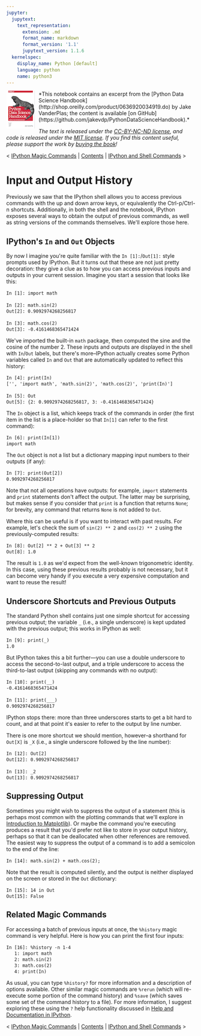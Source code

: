 ```yaml
---
jupyter:
  jupytext:
    text_representation:
      extension: .md
      format_name: markdown
      format_version: '1.1'
      jupytext_version: 1.1.6
  kernelspec:
    display_name: Python [default]
    language: python
    name: python3
---
```


<img align="left" style="padding-right:10px;" src="figures/PDSH-cover-small.png">
*This notebook contains an excerpt from the [Python Data Science Handbook](http://shop.oreilly.com/product/0636920034919.do) by Jake VanderPlas; the content is available [on GitHub](https://github.com/jakevdp/PythonDataScienceHandbook).*

*The text is released under the [CC-BY-NC-ND license](https://creativecommons.org/licenses/by-nc-nd/3.0/us/legalcode), and code is released under the [MIT license](https://opensource.org/licenses/MIT). If you find this content useful, please support the work by [buying the book](http://shop.oreilly.com/product/0636920034919.do)!*


<!--NAVIGATION-->
< [IPython Magic Commands](01.03-Magic-Commands.ipynb) | [Contents](Index.ipynb) | [IPython and Shell Commands](01.05-IPython-And-Shell-Commands.ipynb) >


# Input and Output History

Previously we saw that the IPython shell allows you to access previous commands with the up and down arrow keys, or equivalently the Ctrl-p/Ctrl-n shortcuts.
Additionally, in both the shell and the notebook, IPython exposes several ways to obtain the output of previous commands, as well as string versions of the commands themselves.
We'll explore those here.

<!-- #region -->
## IPython's ``In`` and ``Out`` Objects

By now I imagine you're quite familiar with the ``In [1]:``/``Out[1]:`` style prompts used by IPython.
But it turns out that these are not just pretty decoration: they give a clue as to how you can access previous inputs and outputs in your current session.
Imagine you start a session that looks like this:

```ipython
In [1]: import math

In [2]: math.sin(2)
Out[2]: 0.9092974268256817

In [3]: math.cos(2)
Out[3]: -0.4161468365471424
```
<!-- #endregion -->

<!-- #region -->
We've imported the built-in ``math`` package, then computed the sine and the cosine of the number 2.
These inputs and outputs are displayed in the shell with ``In``/``Out`` labels, but there's more–IPython actually creates some Python variables called ``In`` and ``Out`` that are automatically updated to reflect this history:

```ipython
In [4]: print(In)
['', 'import math', 'math.sin(2)', 'math.cos(2)', 'print(In)']

In [5]: Out
Out[5]: {2: 0.9092974268256817, 3: -0.4161468365471424}
```
<!-- #endregion -->

<!-- #region -->
The ``In`` object is a list, which keeps track of the commands in order (the first item in the list is a place-holder so that ``In[1]`` can refer to the first command):

```ipython
In [6]: print(In[1])
import math
```

The ``Out`` object is not a list but a dictionary mapping input numbers to their outputs (if any):

```ipython
In [7]: print(Out[2])
0.9092974268256817
```

Note that not all operations have outputs: for example, ``import`` statements and ``print`` statements don't affect the output.
The latter may be surprising, but makes sense if you consider that ``print`` is a function that returns ``None``; for brevity, any command that returns ``None`` is not added to ``Out``.

Where this can be useful is if you want to interact with past results.
For example, let's check the sum of ``sin(2) ** 2`` and ``cos(2) ** 2`` using the previously-computed results:

```ipython
In [8]: Out[2] ** 2 + Out[3] ** 2
Out[8]: 1.0
```

The result is ``1.0`` as we'd expect from the well-known trigonometric identity.
In this case, using these previous results probably is not necessary, but it can become very handy if you execute a very expensive computation and want to reuse the result!
<!-- #endregion -->

<!-- #region -->
## Underscore Shortcuts and Previous Outputs

The standard Python shell contains just one simple shortcut for accessing previous output; the variable ``_`` (i.e., a single underscore) is kept updated with the previous output; this works in IPython as well:

```ipython
In [9]: print(_)
1.0
```

But IPython takes this a bit further—you can use a double underscore to access the second-to-last output, and a triple underscore to access the third-to-last output (skipping any commands with no output):

```ipython
In [10]: print(__)
-0.4161468365471424

In [11]: print(___)
0.9092974268256817
```

IPython stops there: more than three underscores starts to get a bit hard to count, and at that point it's easier to refer to the output by line number.

There is one more shortcut we should mention, however–a shorthand for ``Out[X]`` is ``_X`` (i.e., a single underscore followed by the line number):

```ipython
In [12]: Out[2]
Out[12]: 0.9092974268256817

In [13]: _2
Out[13]: 0.9092974268256817
```
<!-- #endregion -->

<!-- #region -->
## Suppressing Output
Sometimes you might wish to suppress the output of a statement (this is perhaps most common with the plotting commands that we'll explore in [Introduction to Matplotlib](04.00-Introduction-To-Matplotlib.ipynb)).
Or maybe the command you're executing produces a result that you'd prefer not like to store in your output history, perhaps so that it can be deallocated when other references are removed.
The easiest way to suppress the output of a command is to add a semicolon to the end of the line:

```ipython
In [14]: math.sin(2) + math.cos(2);
```

Note that the result is computed silently, and the output is neither displayed on the screen or stored in the ``Out`` dictionary:

```ipython
In [15]: 14 in Out
Out[15]: False
```
<!-- #endregion -->

<!-- #region -->
## Related Magic Commands
For accessing a batch of previous inputs at once, the ``%history`` magic command is very helpful.
Here is how you can print the first four inputs:

```ipython
In [16]: %history -n 1-4
   1: import math
   2: math.sin(2)
   3: math.cos(2)
   4: print(In)
```

As usual, you can type ``%history?`` for more information and a description of options available.
Other similar magic commands are ``%rerun`` (which will re-execute some portion of the command history) and ``%save`` (which saves some set of the command history to a file).
For more information, I suggest exploring these using the ``?`` help functionality discussed in [Help and Documentation in IPython](01.01-Help-And-Documentation.ipynb).
<!-- #endregion -->

<!--NAVIGATION-->
< [IPython Magic Commands](01.03-Magic-Commands.ipynb) | [Contents](Index.ipynb) | [IPython and Shell Commands](01.05-IPython-And-Shell-Commands.ipynb) >
